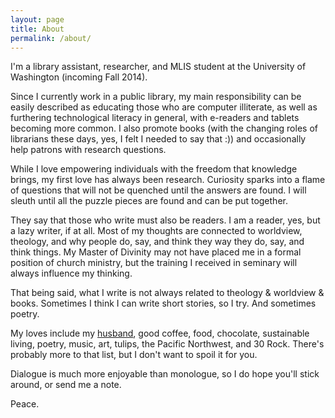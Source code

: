 ```yaml
---
layout: page
title: About
permalink: /about/
---
```

I'm a library assistant, researcher, and MLIS student at the University of Washington (incoming Fall 2014).

Since I currently work in a public library, my main responsibility can be easily described as educating those who are computer illiterate, as well as furthering technological literacy in general, with e-readers and tablets becoming more common. I also promote books (with the changing roles of librarians these days, yes, I felt I needed to say that :)) and occasionally help patrons with research questions.

While I love empowering individuals with the freedom that knowledge brings, my first love has always been research. Curiosity sparks into a flame of questions that will not be quenched until the answers are found. I will sleuth until all the puzzle pieces are found and can be put together.

They say that those who write must also be readers. I am a reader, yes, but a lazy writer, if at all. Most of my thoughts are connected to worldview, theology, and why people do, say, and think they way they do, say, and think things. My Master of Divinity may not have placed me in a formal position of church ministry, but the training I received in seminary will always influence my thinking.

That being said, what I write is not always related to theology & worldview & books. Sometimes I think I can write short stories, so I try. And sometimes poetry.

My loves include my [husband](http://www.charlespeters.net), good coffee, food, chocolate, sustainable living, poetry, music, art, tulips, the Pacific Northwest, and 30 Rock. There's probably more to that list, but I don't want to spoil it for you.

Dialogue is much more enjoyable than monologue, so I do hope you'll stick around, or send me a note.


Peace.
